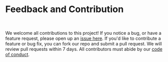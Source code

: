 # Feedback and Contribution
<br>

We welcome all contributions to this project! If you notice a bug, or have a feature request, please open up an [issue here](https://github.com/UBC-MDS/DSCI_532_group_201_milestone3_4_natural_disaster/issues). If you'd like to contribute a feature or bug fix, you can fork our repo and submit a pull request. We will review pull requests within 7 days. All contributors must abide by our [code of conduct](https://github.com/singh-karanpal/DSCI_532_group_201_milestone3_4_natural_disaster/blob/master/CODE_OF_CONDUCT.md).
